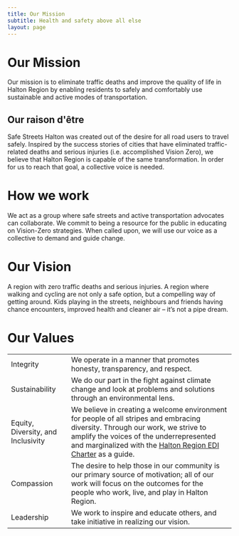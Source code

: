 ```yaml
---
title: Our Mission
subtitle: Health and safety above all else
layout: page
---
```


# Our Mission

Our mission is to eliminate traffic deaths and improve the quality of life in Halton Region by enabling residents to safely and comfortably use sustainable and active modes of transportation.

## Our raison d'être

Safe Streets Halton was created out of the desire for all road users to travel safely. Inspired by the success stories of cities that have eliminated traffic-related deaths and serious injuries (i.e. accomplished Vision Zero), we believe that Halton Region is capable of the same transformation. In order for us to reach that goal, a collective voice is needed.

# How we work

We act as a group where safe streets and active transportation advocates can collaborate. We commit to being a resource for the public in educating on Vision-Zero strategies. When called upon, we will use our voice as a collective to demand and guide change.

# Our Vision

A region with zero traffic deaths and serious injuries. A region where walking and cycling are not only a safe option, but a compelling way of getting around. Kids playing in the streets, neighbours and friends having chance encounters, improved health and cleaner air – it’s not a pipe dream.

# Our Values

|                                    |                                                                                                                                                                                                                                                                                    |
| ---------------------------------- | ---------------------------------------------------------------------------------------------------------------------------------------------------------------------------------------------------------------------------------------------------------------------------------- |
| Integrity                          | We operate in a manner that promotes honesty, transparency, and respect.                                                                                                                                                                                                           |
| Sustainability                     | We do our part in the fight against climate change and look at problems and solutions through an environmental lens.                                                                                                                                                               |
| Equity, Diversity, and Inclusivity | We believe in creating a welcome environment for people of all stripes and embracing diversity. Through our work, we strive to amplify the voices of the underrepresented and marginalized with the [Halton Region EDI Charter](https://www.hedroundtable.com/charter) as a guide. |
| Compassion                         | The desire to help those in our community is our primary source of motivation; all of our work will focus on the outcomes for the people who work, live, and play in Halton Region.                                                                                                |
| Leadership                         | We work to inspire and educate others, and take initiative in realizing our vision.                                                                                                                                                                                                |
